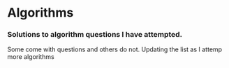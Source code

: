 # Algorithms

### Solutions to algorithm questions I have attempted.
Some come with questions and others do not.
Updating the list as I attemp more algorithms
